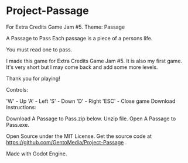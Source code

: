 # Project-Passage
For Extra Credits Game Jam #5. Theme: Passage

A Passage to Pass
Each passage is a piece of a persons life.

You must read one to pass.



I made this game for Extra Credits Game Jam #5. It is also my first game. It's very short but I may come back and add some more levels.

Thank you for playing!

Controls:

'W' - Up
'A' - Left
'S' - Down
'D' - Right
'ESC' - Close game
Download Instructions:

Download A Passage to Pass.zip below.
Unzip file.
Open A Passage to Pass.exe.


Open Source under the MIT License. Get the source code at https://github.com/GentoMedia/Project-Passage .

Made with Godot Engine.
